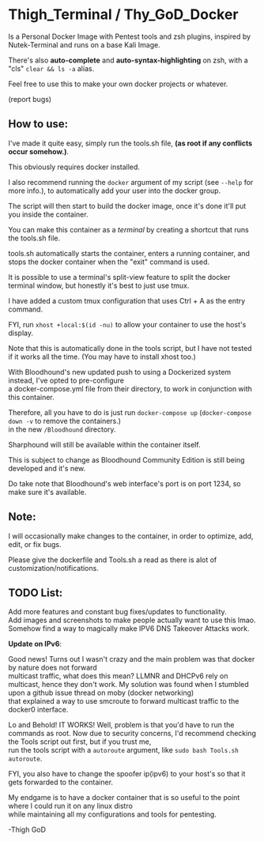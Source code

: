 # Thigh_Terminal / Thy_GoD_Docker

Is a Personal Docker Image  with Pentest tools and zsh plugins, inspired by Nutek-Terminal and runs on a base Kali Image.

There's also **auto-complete** and **auto-syntax-highlighting** on zsh, with a "cls" `clear && ls -a` alias.

Feel free to use this to make your own docker projects or whatever. 

(report bugs)

## How to use:

I've made it quite easy, simply run the tools.sh file, **(as root if any conflicts occur somehow.)**.
 
This obviously requires docker installed.

I also recommend running the `docker` argument of my script (see `--help` for more info.), to automatically add your user into the docker group.

The script will then start to build the docker image, once it's done it'll put you inside the container.

You can make this container as a *terminal* by creating a shortcut that runs the tools.sh file.

tools.sh automatically starts the container, enters a running container, and stops the docker container when the "exit" command is used.

It is possible to use a terminal's split-view feature to split the docker terminal window, but honestly it's best to just use tmux.

I have added a custom tmux configuration that uses Ctrl + A as the entry command.

FYI, run `xhost +local:$(id -nu)` to allow your container to use the host's display.

Note that this is automatically done in the tools script, but I have not tested if it works all the time. (You may have to install xhost too.)

With Bloodhound's new updated push to using a Dockerized system instead, I've opted to pre-configure <br>
a docker-compose.yml file from their directory, to work in conjunction with this container.

Therefore, all you have to do is just run `docker-compose up` (`docker-compose down -v` to remove the containers.)<br>
in the new `/Bloodhound` directory.

Sharphound will still be available within the container itself.

This is subject to change as Bloodhound Community Edition is still being developed and it's new.

Do take note that Bloodhound's web interface's port is on port 1234, so make sure it's available.

## Note: 

I will occasionally make changes to the container, in order to optimize, add, edit, or fix bugs.

Please give the dockerfile and Tools.sh a read as there is alot of customization/notifications.

## TODO List:

Add more features and constant bug fixes/updates to functionality. <br>
Add images and screenshots to make people actually want to use this lmao. <br>
Somehow find a way to magically make IPV6 DNS Takeover Attacks work. <br>

**Update on IPv6**:

Good news! Turns out I wasn't crazy and the main problem was that docker by nature does not forward<br>
multicast traffic, what does this mean? LLMNR and DHCPv6 rely on multicast, hence they don't work.
My solution was found when I stumbled upon a github issue thread on moby (docker networking)<br>
that explained a way to use smcroute to forward multicast traffic to the docker0 interface.

Lo and Behold! IT WORKS! Well, problem is that you'd have to run the commands as root.
Now due to security concerns, I'd recommend checking the Tools script out first, but if you trust me,<br>
run the tools script with a `autoroute` argument, like `sudo bash Tools.sh autoroute`.

FYI, you also have to change the spoofer ip(ipv6) to your host's so that it gets forwarded to the container.

My endgame is to have a docker container that is so useful to the point where I could run it on any linux distro<br>
while maintaining all my configurations and tools for pentesting.

-Thigh GoD
